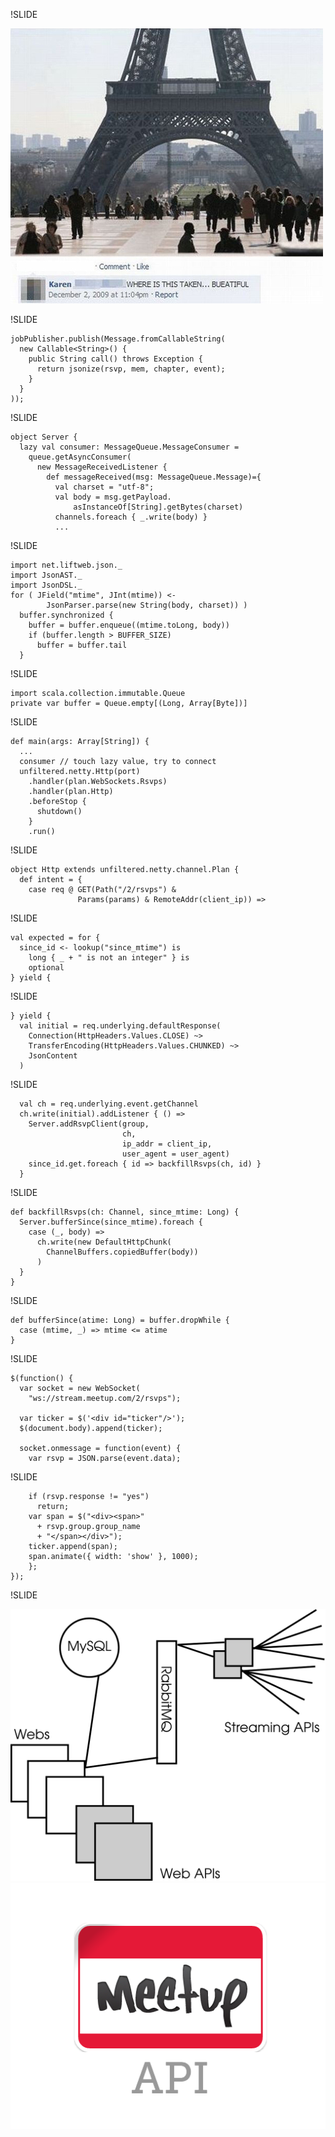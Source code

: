 !SLIDE

![tower](/img/tower.jpg)

!SLIDE

    jobPublisher.publish(Message.fromCallableString(
      new Callable<String>() {
        public String call() throws Exception {
          return jsonize(rsvp, mem, chapter, event);
        }
      }
    ));

!SLIDE

    object Server {
      lazy val consumer: MessageQueue.MessageConsumer =
        queue.getAsyncConsumer(
          new MessageReceivedListener {
            def messageReceived(msg: MessageQueue.Message)={
              val charset = "utf-8";
              val body = msg.getPayload.
                  asInstanceOf[String].getBytes(charset)
              channels.foreach { _.write(body) }
              ...

!SLIDE

    import net.liftweb.json._
    import JsonAST._
    import JsonDSL._
    for ( JField("mtime", JInt(mtime)) <- 
            JsonParser.parse(new String(body, charset)) )
      buffer.synchronized { 
        buffer = buffer.enqueue((mtime.toLong, body))
        if (buffer.length > BUFFER_SIZE)
          buffer = buffer.tail
      }

!SLIDE

    import scala.collection.immutable.Queue
    private var buffer = Queue.empty[(Long, Array[Byte])]

!SLIDE

    def main(args: Array[String]) {
      ...
      consumer // touch lazy value, try to connect
      unfiltered.netty.Http(port)
        .handler(plan.WebSockets.Rsvps)
        .handler(plan.Http)
        .beforeStop {
          shutdown()
        }
        .run()

!SLIDE

    object Http extends unfiltered.netty.channel.Plan {
      def intent = {
        case req @ GET(Path("/2/rsvps") & 
                   Params(params) & RemoteAddr(client_ip)) =>

!SLIDE

    val expected = for {
      since_id <- lookup("since_mtime") is 
        long { _ + " is not an integer" } is 
        optional
    } yield {


!SLIDE

    } yield {
      val initial = req.underlying.defaultResponse(
        Connection(HttpHeaders.Values.CLOSE) ~>
        TransferEncoding(HttpHeaders.Values.CHUNKED) ~> 
        JsonContent
      )

!SLIDE

      val ch = req.underlying.event.getChannel
      ch.write(initial).addListener { () =>
        Server.addRsvpClient(group, 
                             ch, 
                             ip_addr = client_ip, 
                             user_agent = user_agent)
        since_id.get.foreach { id => backfillRsvps(ch, id) }
      }

!SLIDE

    def backfillRsvps(ch: Channel, since_mtime: Long) {
      Server.bufferSince(since_mtime).foreach { 
        case (_, body) =>
          ch.write(new DefaultHttpChunk(
            ChannelBuffers.copiedBuffer(body))
          )
      }
    }

!SLIDE

    def bufferSince(atime: Long) = buffer.dropWhile { 
      case (mtime, _) => mtime <= atime 
    }

!SLIDE

    $(function() {
      var socket = new WebSocket(
        "ws://stream.meetup.com/2/rsvps");

      var ticker = $('<div id="ticker"/>');
      $(document.body).append(ticker);

      socket.onmessage = function(event) {
        var rsvp = JSON.parse(event.data);

!SLIDE

        if (rsvp.response != "yes")
          return;
        var span = $("<div><span>" 
          + rsvp.group.group_name 
          + "</span></div>");
        ticker.append(span);
        span.animate({ width: 'show' }, 1000);
        };
    });

!SLIDE

![after](/img/after.svg) ![meetup](/img/meetupapi.png)
